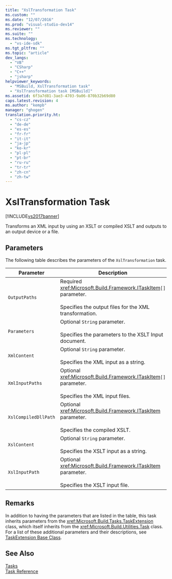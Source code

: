 ```yaml
---
title: "XslTransformation Task"
ms.custom: ""
ms.date: "12/07/2016"
ms.prod: "visual-studio-dev14"
ms.reviewer: ""
ms.suite: ""
ms.technology: 
  - "vs-ide-sdk"
ms.tgt_pltfrm: ""
ms.topic: "article"
dev_langs: 
  - "VB"
  - "CSharp"
  - "C++"
  - "jsharp"
helpviewer_keywords: 
  - "MSBuild, XslTransformation task"
  - "XslTransformation task [MSBuild]"
ms.assetid: 6f3a7d81-3ae3-4703-9a06-870b32b69d80
caps.latest.revision: 4
ms.author: "kempb"
manager: "ghogen"
translation.priority.ht: 
  - "cs-cz"
  - "de-de"
  - "es-es"
  - "fr-fr"
  - "it-it"
  - "ja-jp"
  - "ko-kr"
  - "pl-pl"
  - "pt-br"
  - "ru-ru"
  - "tr-tr"
  - "zh-cn"
  - "zh-tw"
---
```

# XslTransformation Task
[!INCLUDE[vs2017banner](../code-quality/includes/vs2017banner.md)]

Transforms an XML input by using an XSLT or compiled XSLT and outputs to an output device or a file.  
  
## Parameters  
 The following table describes the parameters of the `XslTransformation` task.  
  
|Parameter|Description|  
|---------------|-----------------|  
|`OutputPaths`|Required <xref:Microsoft.Build.Framework.ITaskItem>`[]` parameter.<br /><br /> Specifies the output files for the XML transformation.|  
|`Parameters`|Optional `String` parameter.<br /><br /> Specifies the parameters to the XSLT Input document.|  
|`XmlContent`|Optional `String` parameter.<br /><br /> Specifies the XML input as a string.|  
|`XmlInputPaths`|Optional <xref:Microsoft.Build.Framework.ITaskItem>`[]` parameter.<br /><br /> Specifies the XML input files.|  
|`XslCompiledDllPath`|Optional <xref:Microsoft.Build.Framework.ITaskItem> parameter.<br /><br /> Specifies the compiled XSLT.|  
|`XslContent`|Optional `String` parameter.<br /><br /> Specifies the XSLT input as a string.|  
|`XslInputPath`|Optional <xref:Microsoft.Build.Framework.ITaskItem> parameter.<br /><br /> Specifies the XSLT input file.|  
  
## Remarks  
 In addition to having the parameters that are listed in the table, this task inherits parameters from the <xref:Microsoft.Build.Tasks.TaskExtension> class, which itself inherits from the <xref:Microsoft.Build.Utilities.Task> class. For a list of these additional parameters and their descriptions, see [TaskExtension Base Class](../msbuild/taskextension-base-class.md).  
  
## See Also  
 [Tasks](../msbuild/msbuild-tasks.md)   
 [Task Reference](../msbuild/msbuild-task-reference.md)